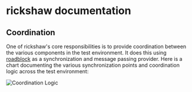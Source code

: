 # rickshaw documentation

## Coordination

One of rickshaw's core responsibilities is to provide coordination between the various components in the test environment.  It does this using [roadblock](https://github.com/perftool-incubator/roadblock) as a synchronization and message passing provider.  Here is a chart documenting the various synchronization points and coordination logic across the test environment:

![Coordination Logic](rickshaw-roadblocks.svg)
